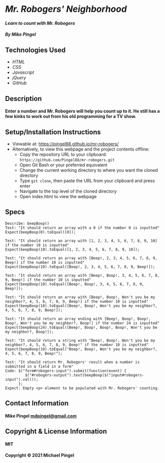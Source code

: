 # _Mr. Robogers' Neighborhood_
#### _Learn to count with Mr. Robogers_
#### _By Mike Pingel_
## Technologies Used
* _HTML_
* _CSS_
* _Javascript_
* _jQuery_
* _GitHub_
## Description
#### Enter a number and Mr. Robogers will help you count up to it. He still has a few kinks to work out from his old programming for a TV show.
## Setup/Installation Instructions
* Viewable at: https://pingel88.github.io/mr-robogers/
* Alternatively, to view this webpage and the project contents offline:
  * Copy the repository URL to your clipboard: `https://github.com/Pingel88/mr-robogers.git`
  * Open Git Bash or your preferred equivalent
  * Change the current working directory to where you want the cloned directory
  * Type `git clone`, then paste the URL from your clipboard and press enter
  * Navigate to the top level of the cloned directory
  * Open index.html to view the webpage
## Specs
```
Describe: beepBoop()
Test: "It should return an array with a 0 if the number 0 is inputted"
Expect(beepBoop(0).toEqual([0]);

Test: "It should return an array with [1, 2, 3, 4, 5, 6, 7, 8, 9, 10] if the number 10 is inputted"
Expect(beepBoop(10).toEqual([1, 2, 3, 4, 5, 6, 7, 8, 9, 10]);

Test: "It should return an array with [Beep!, 2, 3, 4, 5, 6, 7, 8, 9, Beep!] if the number 10 is inputted"
Expect(beepBoop(10).toEqual([Beep!, 2, 3, 4, 5, 6, 7, 8, 9, Beep!]);

Test: "It should return an array with [Beep!, Boop!, 3, 4, 5, 6, 7, 8, 9, Beep!] if the number 10 is inputted"
Expect(beepBoop(10).toEqual([Beep!, Boop!, 3, 4, 5, 6, 7, 8, 9, Beep!]);

Test: "It should return an array with [Beep!, Boop!, Won't you be my neighbor?, 4, 5, 6, 7, 8, 9, Beep!] if the number 10 is inputted"
Expect(beepBoop(10).toEqual([Beep!, Boop!, Won't you be my neighbor?, 4, 5, 6, 7, 8, 9, Beep!]);

Test: "It should return an array ending with [Beep!, Boop!, Boop!, Boop!, Won't you be my neighbor?, Boop!] if the number 24 is inputted"
Expect(beepBoop(24).toEqual([Beep!, Boop!, Boop!, Boop!, Won't you be my neighbor?, Boop!]);

Test: "It should return a string with "Beep!, Boop!, Won't you be my neighbor?, 4, 5, 6, 7, 8, 9, Beep!" if the number 10 is inputted"
Expect(beepBoop(10).toEqual("Beep!, Boop!, Won't you be my neighbor?, 4, 5, 6, 7, 8, 9, Beep!");

Test: "It should return Mr. Robogers' result when a number is submitted in a field in a form"
Code: $("form#robogers-input").submit(function(event) {
         $("#robogers-output").text(beepBoop($("input#robogers-input").val());
      };
Expect: Empty <p> element to be populated with Mr. Robogers' counting.
```

## Contact Information
#### Mike Pingel mdpingel@gmail.com
## Copyright & License Information
#### MIT
#### Copyright &copy; 2021 Michael Pingel